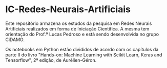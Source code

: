 # IC-Redes-Neurais-Artificiais
Este repositório armazena os estudos da pesquisa em Redes Neurais Artificiais realizados em forma de Iniciação Científica. A mesma tem orientação do Prof.º Lucas Pedroso e está sendo desenvolvida no grupo CiDAMO.

Os notebooks em Python estão divididos de acordo com os capítulos da parte II do livro "Hands-on: Machine Learning with Scikit Learn, Keras and Tensorflow", 2ª edição, de Aurélien-Géron.
